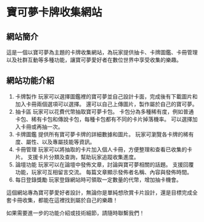 # 寶可夢卡牌收集網站
## 網站簡介
這是一個以寶可夢為主題的卡牌收集網站，為玩家提供抽卡、卡牌圖鑑、卡冊管理以及社群互動等多種功能，讓寶可夢愛好者在數位世界中享受收集的樂趣。

## 網站功能介紹
1. 卡牌製作
  玩家可以選擇圖鑑裡的寶可夢並自己設計卡面，完成後有下載圖片和加入卡冊兩個選項可以選擇。
  還可以自己上傳圖片，製作屬於自己的寶可夢。
2. 抽卡區
  玩家可以花費代幣抽取寶可夢卡包。
  卡包分為多種稀有度，例如普通卡包、稀有卡包和傳說卡包，每種卡包都有不同的卡片掉落機率。
  可以選擇加入卡冊或再抽一次。
3. 卡牌圖鑑
  提供所有寶可夢卡牌的詳細數據和圖片。
  玩家可瀏覽各卡牌的稀有度、屬性、以及專屬技能等資訊。
4. 卡冊管理
  玩家可以將抽取的卡片加入個人卡冊，方便整理和查看已收集的卡片。
  支援卡片分類及查詢，幫助玩家追蹤收集進度。
5. 論壇功能
  玩家可以在論壇中發佈文章，討論與寶可夢相關的話題。
  支援回覆功能，玩家可互相留言交流。
  每篇文章顯示發佈者名稱、內容與發佈時間。
6. 每日登錄獎勵
  玩家登錄網站時可領取一定數量的代幣，增加抽卡機會。

這個網站專為寶可夢愛好者設計，無論你是單純想欣賞卡片設計，還是目標完成全套卡冊收集，都能在這裡找到屬於自己的樂趣！

如果需要進一步的功能介紹或技術細節，請隨時聯繫我們！






